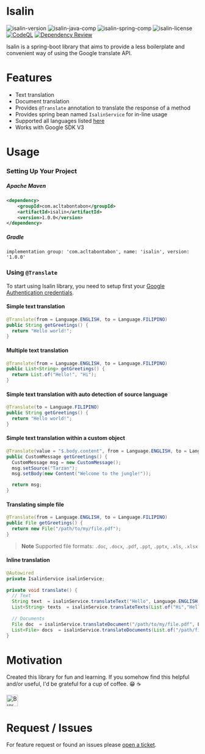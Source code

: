 # Isalin

![isalin-version](https://img.shields.io/badge/version-1.0.0-blue)
![isalin-java-comp](https://img.shields.io/badge/java-17%2B-blue)
![isalin-spring-comp](https://img.shields.io/badge/spring--boot-3.x-blue)
![isalin-license](https://img.shields.io/github/license/acltabontabon/isalin)
[![CodeQL](https://github.com/acltabontabon/isalin/actions/workflows/codeql.yml/badge.svg)](https://github.com/acltabontabon/isalin/actions/workflows/codeql.yml)
[![Dependency Review](https://github.com/acltabontabon/isalin/actions/workflows/dependency-review.yml/badge.svg)](https://github.com/acltabontabon/isalin/actions/workflows/dependency-review.yml)

Isalin is a spring-boot library that aims to provide a less boilerplate and convenient way of using the Google translate API.

# Features
- Text translation
- Document translation
- Provides `@Translate` annotation to translate the response of a method
- Provides spring bean named `IsalinService` for in-line usage
- Supported all languages listed [here](https://cloud.google.com/translate/docs/languages)
- Works with Google SDK V3

# Usage

### Setting Up Your Project
##### Apache Maven 
```xml
<dependency>
    <groupId>com.acltabontabon</groupId>
    <artifactId>isalin</artifactId>
    <version>1.0.0</version>
</dependency>
```

##### Gradle
```
implementation group: 'com.acltabontabon', name: 'isalin', version: '1.0.0'
```

### Using `@Translate`

To start using Isalin library, you need to setup first your [Google Authentication credentials](https://cloud.google.com/docs/authentication/provide-credentials-adc).

#### Simple text translation
```java
@Translate(from = Language.ENGLISH, to = Language.FILIPINO)
public String getGreetings() {
  return "Hello world!";
}
```

#### Multiple text translation
```java
@Translate(from = Language.ENGLISH, to = Language.FILIPINO)
public List<String> getGreetings() {
  return List.of("Hello!", "Hi");
}
```

#### Simple text translation with auto detection of source language
```java
@Translate(to = Language.FILIPINO)
public String getGreetings() {
  return "Hello world!";
}
```

#### Simple text translation within a custom object
```java
@Translate(value = "$.body.content", from = Language.ENGLISH, to = Language.FILIPINO)
public CustomMessage getGreetings() {
  CustomMessage msg = new CustomMessage();
  msg.setSource("Tarzan");
  msg.setBody(new Content("Welcome to the jungle!"));

  return msg;
}
```

#### Translating simple file
```java
@Translate(from = Language.ENGLISH, to = Language.FILIPINO)
public File getGreetings() {
  return new File("/path/to/my/file.pdf");
}
```
> **Note**
> Supported file formats: `.doc`, `.docx`, `.pdf`, `.ppt`, `.pptx`, `.xls`, `.xlsx`


#### Inline translation
```java
@Autowired
private IsalinService isalinService;
    
private void translate() {
  // Text
  String text  = isalinService.translateText("Hello", Language.ENGLISH, Language.FILIPINO);
  List<String> texts  = isalinService.translateTexts(List.of("Hi","Hello"), Language.ENGLISH, Language.FILIPINO);
  
  // Documents
  File doc  = isalinService.translateDocument("/path/to/my/file.pdf", Language.ENGLISH, Language.FILIPINO);
  List<File> docs  = isalinService.translateDocuments(List.of("/path/fileA","/path/fileB"), Language.ENGLISH, Language.FILIPINO);
}
 ```

# Motivation
Created this library for fun and learning. If you somehow find this helpful and/or useful, I'd be grateful for a cup of coffee. :grin: :coffee:


<a href='https://ko-fi.com/acltabontabon' target='_blank'><img style='height:30px;' src='https://az743702.vo.msecnd.net/cdn/kofi3.png?v=1' border='0' alt='Buy Me a Coffee at ko-fi.com'></a>

# Request / Issues
For feature request or found an issues please [open a ticket](https://github.com/acltabontabon/isalin/issues).
